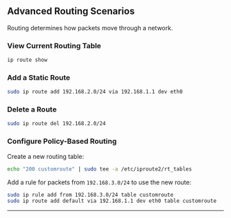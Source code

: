 
## **Advanced Routing Scenarios**
Routing determines how packets move through a network.

### **View Current Routing Table**
```bash
ip route show
```

### **Add a Static Route**
```bash
sudo ip route add 192.168.2.0/24 via 192.168.1.1 dev eth0
```

### **Delete a Route**
```bash
sudo ip route del 192.168.2.0/24
```

### **Configure Policy-Based Routing**
Create a new routing table:
```bash
echo "200 customroute" | sudo tee -a /etc/iproute2/rt_tables
```
Add a rule for packets from `192.168.3.0/24` to use the new route:
```bash
sudo ip rule add from 192.168.3.0/24 table customroute
sudo ip route add default via 192.168.1.1 dev eth0 table customroute
```

---
